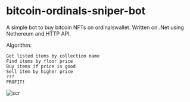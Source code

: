 # bitcoin-ordinals-sniper-bot
A simple bot to buy bitcoin NFTs on ordinalswallet. Written on .Net using Nethereum and HTTP API.

Algorithm:

    Get listed items by collection name
    Find items by floor price
    Buy items if price is good
    Sell item by higher price
    ???
    PROFIT!

![scr](https://github.com/patrykq9/bitcoin-ordinals-sniper-bot/assets/114875426/55c0db38-8c67-46ff-b08f-bc3c6adf0f1a)
